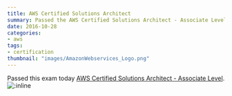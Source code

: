 ```yaml
---
title: AWS Certified Solutions Architect
summary: Passed the AWS Certified Solutions Architect - Associate Level exam today.
date: 2016-10-28
categories:
- aws
tags:
- certification
thumbnail: "images/AmazonWebservices_Logo.png"
---
```


Passed this exam today [AWS Certified Solutions Architect - Associate Level](https://aws.amazon.com/certification/certified-solutions-architect-associate).
<br>
![:inline](/images/aws_asa_23200.png)
